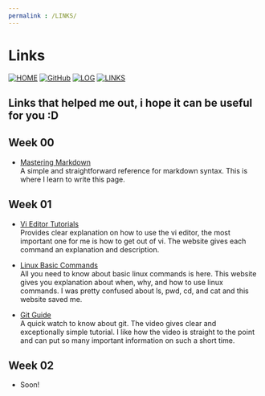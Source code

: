 ```yaml
---
permalink : /LINKS/
---
```


# Links

[![HOME](https://img.shields.io/badge/HOME-4285F4?style=for-the-badge&logoColor=white)](https://rickyantowm.github.io/os212/)
[![GitHub](https://img.shields.io/badge/GitHub-2B579A?style=for-the-badge&logo=github&logoColor=white)](https://rickyantowm.github.io/os212/) 
[![LOG](https://img.shields.io/badge/LOG-39457E?style=for-the-badge&logoColor=white)](TXT/mylog.txt) 
[![LINKS](https://img.shields.io/badge/LINK-3955A3?style=for-the-badge&logoColor=white)](LINKS/) 
 
## Links that helped me out, i hope it can be useful for you :D

## Week 00

* [Mastering Markdown](https://guides.github.com/features/mastering-markdown/)<br> A simple and straightforward reference for markdown syntax. This is where I learn to write this page.

## Week 01
* [Vi Editor Tutorials](https://www.tutorialspoint.com/unix/unix-vi-editor.htm)<br> Provides clear explanation on how to use the vi editor, the most important one for me is how to get out of vi. The website gives each command an explanation and description.

* [Linux Basic Commands](https://www.hostinger.co.id/tutorial/perintah-dasar-linux)<br> All you need to know about basic linux commands is here. This website gives you explanation about when, why, and how to use linux commands. I was pretty confused about ls, pwd, cd, and cat and this website saved me.

* [Git Guide](https://www.youtube.com/watch?v=USjZcfj8yxE) <br> A quick watch to know about git. The video gives clear and exceptionally simple tutorial. I like how the video is straight to the point and can put so many important information on such a short time.

## Week 02
* Soon!
